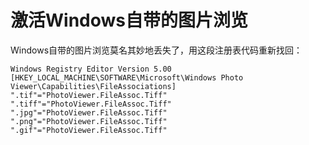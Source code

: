 # 激活Windows自带的图片浏览

Windows自带的图片浏览莫名其妙地丢失了，用这段注册表代码重新找回：

````
Windows Registry Editor Version 5.00
[HKEY_LOCAL_MACHINE\SOFTWARE\Microsoft\Windows Photo Viewer\Capabilities\FileAssociations]
".tif"="PhotoViewer.FileAssoc.Tiff"
".tiff"="PhotoViewer.FileAssoc.Tiff"
".jpg"="PhotoViewer.FileAssoc.Tiff"
".png"="PhotoViewer.FileAssoc.Tiff"
".gif"="PhotoViewer.FileAssoc.Tiff"

````
